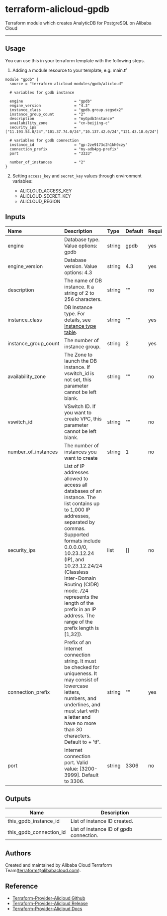 # terraform-alicloud-gpdb
Terraform module which creates AnalyticDB for PostgreSQL on Alibaba Cloud

----------------------


Usage
-----
You can use this in your terraform template with the following steps.

1. Adding a module resource to your template, e.g. main.tf
    
```hcl
module "gpdb" {
  source = "terraform-alicloud-modules/gpdb/alicloud"

  # variables for gpdb instance
  
  engine                       = "gpdb"
  engine_version               = "4.3"
  instance_class               = "gpdb.group.segsdx2"
  instance_group_count         = "2"
  description                  = "myGpdbInstance"
  availability_zone            = "cn-beijing-c"
  security_ips                 = ["11.193.54.0/24","101.37.74.0/24","10.137.42.0/24","121.43.18.0/24"]
  
  # variables for gpdb connection
  instance_id                  = "gp-2ze9173c2h1kh0czy"
  connection_prefix            = "my-adb4pg-prefix"
  port                         = "3333"
  
  number_of_instances          = "2"
}
```

2. Setting `access_key` and `secret_key` values through environment variables:

    - ALICLOUD_ACCESS_KEY
    - ALICLOUD_SECRET_KEY
    - ALICLOUD_REGION


## Inputs

| Name | Description | Type | Default | Required |
| :--- | :--- | :--- | :--- | :--- |
| engine               | Database type. Value options: gpdb    |  string     |     gpdb      | yes |  
| engine_version       | Database version. Value options: 4.3   |   string  |    4.3    |    yes       |  
| description          | The name of DB instance. It a string of 2 to 256 characters.    |  string     |     ""      |    no       |
| instance_class       | DB Instance type. For details, see [Instance type table](https://www.alibabacloud.com/help/doc-detail/35406.htm).   |     string  |   ""   |    yes       |   
| instance_group_count | The number of instance group.  |  string     |     2      |     yes      |
| availability_zone    | The Zone to launch the DB instance. If vswitch_id is not set, this parameter cannot be left blank. |  string     |      ""     |   no   | 
| vswitch_id           | VSwitch ID. If you want to create VPC, this parameter cannot be left blank.  | string |     ""     |    no    |
| number_of_instances  | The number of instances you want to create | string | 1 | no |
| security_ips         | List of IP addresses allowed to access all databases of an instance. The list contains up to 1,000 IP addresses, separated by commas. Supported formats include 0.0.0.0/0, 10.23.12.24 (IP), and 10.23.12.24/24 (Classless Inter-Domain Routing (CIDR) mode. /24 represents the length of the prefix in an IP address. The range of the prefix length is [1,32]).    |   list    |    []      |      no     |
| connection_prefix    | Prefix of an Internet connection string. It must be checked for uniqueness. It may consist of lowercase letters, numbers, and underlines, and must start with a letter and have no more than 30 characters. Default to + 'tf'. | string | "" | yes |
| port                 | Internet connection port. Valid value: [3200-3999]. Default to 3306. | string | 3306 | no |

## Outputs

| Name                          | Description                             |
| ----------------------------- | --------------------------------------- |
| this_gpdb_instance_id         | List of instance ID created.            |
| this_gpdb_connection_id       | List of instance ID of gpdb connection. |

Authors
---------
Created and maintained by Alibaba Cloud Terraform Team(terraform@alibabacloud.com).

Reference
---------
* [Terraform-Provider-Alicloud Github](https://github.com/terraform-providers/terraform-provider-alicloud)
* [Terraform-Provider-Alicloud Release](https://releases.hashicorp.com/terraform-provider-alicloud/)
* [Terraform-Provider-Alicloud Docs](https://www.terraform.io/docs/providers/alicloud/index.html)